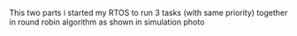 This two parts i started my RTOS to run 3 tasks (with same priority) together
in round robin algorithm as shown in simulation photo